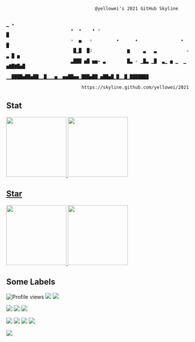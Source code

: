 
                                     @yellowei's 2021 GitHub Skyline           

                                                                            ▁ ✦
                            ✦  ✦    ✦ ✧                                     █  
                            ✧  ▄   ✧         ✦      ✦                ✦      █  
                             █▁█  █☽             ▆     ▃   ▃           ✧  ▃ █ ▅
                            ▃███ ▅█ ▅▅✦ ▃        █▃ ✧ ▁█▃ ▁█  ▃▁ ▅ ▁  ▁ ▅▇█▇█▅█
                          ▁▁████▅██▅██▁▁█▁▁▁▅▁▁▅▅██▅▅▁███▅██▁▅██▅█▁█▁▁█▁███████

                                https://skyline.github.com/yellowei/2021      

## Stat

<div>
  <a href="https://github.com/yellowei">
  <img height="160em" src="https://github-readme-stats.vercel.app/api?username=yellowei&include_all_commits=false&show_icons=true&count_private=true"/>
  <img height="160em" src="https://github-readme-stats.vercel.app/api/top-langs/?username=yellowei&layout=compact&langs_count=4"/>
</div>

## Star
  
<div>
  <a href="https://github.com/yellowei/CYPlayer">
    <img height="160em" src="https://github-readme-stats.vercel.app/api/pin/?username=yellowei&repo=CYPlayer"/>
  </a>
  <a href="https://github.com/yellowei/CYPlayer">
    <img height="160em" src="https://github-readme-stats.vercel.app/api/pin/?username=yellowei&repo=CYFFmpeg"/>
  </a>
</div>
    
  
## Some Labels
  ![Profile views](https://gpvc.arturio.dev/yellowei)
  [![](https://img.shields.io/badge/Python-3-3776ab?style=flat-square&logo=Python&logoColor=white)](https://python.com/)
  [![](https://img.shields.io/badge/Golang-1.17.4-00ADD8?style=flat-square&logo=Go)](https://golang.com/)

  [![](https://img.shields.io/badge/IDE-JetBrains%20Pycharm-000000?style=flat-square&logo=PyCharm&logoColor=000000)]()
  [![](https://img.shields.io/badge/IDE-JetBrains%20GoLand-000000?style=flat-square&logo=GoLand&logoColor=000000)]()
  [![](https://img.shields.io/badge/IDE-Apple%20Xcode-000000?style=flat-square&logo=xcode&logoColor=000000)]()

  [![](https://img.shields.io/badge/-Git-f05032?style=flat-square&logo=git&logoColor=white)](https://git-scm.com/)
  [![](https://img.shields.io/badge/PyPI-22-3775A9?style=flat-square&logo=Pypi&logoColor=white)](https://pypi.org/)
  [![](https://img.shields.io/badge/Docker-20.10.13-3775A9?style=flat-square&logo=Docker&logoColor=white)](https://docker.com/)
  [![](https://img.shields.io/badge/k8s-1.24.0-3775A9?style=flat-square&logo=k8s&logoColor=blue)](https://docker.com/)

  [![](https://img.shields.io/badge/Adobe-9999FF?style=flat-square&logo=Adobe&logoColor=000058)](https://adobe.com/)
